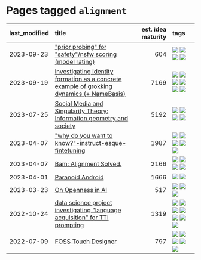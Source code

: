 # Pages tagged `alignment`

|last_modified|title|est. idea maturity|tags
|:---|:---|---:|:---|
|2023-09-23|["prior probing" for "safety"/nsfw scoring (model rating)](../prior_probing.md)|604|[![](https://img.shields.io/badge/tag-alignment-8e95e2)](../tags/alignment.md) [![](https://img.shields.io/badge/tag-experimental-e839f4)](../tags/experimental.md) [![](https://img.shields.io/badge/tag-mechanistic_interpretability-be4650)](../tags/mechanistic_interpretability.md) [![](https://img.shields.io/badge/tag-wip-7fe3bd)](../tags/wip.md)|
|2023-09-19|[investigating identity formation as a concrete example of grokking dynamics (+ NameBasis)](../identity_grokking_dynamics.md)|7169|[![](https://img.shields.io/badge/tag-alignment-8e95e2)](../tags/alignment.md) [![](https://img.shields.io/badge/tag-experimental-e839f4)](../tags/experimental.md) [![](https://img.shields.io/badge/tag-interpretability-7064e0)](../tags/interpretability.md) [![](https://img.shields.io/badge/tag-publication-22d494)](../tags/publication.md) [![](https://img.shields.io/badge/tag-safety-67053)](../tags/safety.md) [![](https://img.shields.io/badge/tag-wip-7fe3bd)](../tags/wip.md)|
|2023-07-25|[Social Media and Singularity Theory: Information geometry and society](../social_singularities.md)|5192|[![](https://img.shields.io/badge/tag-alignment-8e95e2)](../tags/alignment.md) [![](https://img.shields.io/badge/tag-information_geometry-4dea78)](../tags/information_geometry.md) [![](https://img.shields.io/badge/tag-philosophy-ac8815)](../tags/philosophy.md) [![](https://img.shields.io/badge/tag-publication-22d494)](../tags/publication.md)|
|2023-04-07|["why do you want to know?"-instruct-esque-fintetuning](../whydoyouwantoknow.md)|1987|[![](https://img.shields.io/badge/tag-aiethics-467a7)](../tags/aiethics.md) [![](https://img.shields.io/badge/tag-alignment-8e95e2)](../tags/alignment.md) [![](https://img.shields.io/badge/tag-dialogue-bbc42)](../tags/dialogue.md) [![](https://img.shields.io/badge/tag-models-ca4f5a)](../tags/models.md) [![](https://img.shields.io/badge/tag-wip-7fe3bd)](../tags/wip.md)|
|2023-04-07|[Bam: Alignment Solved.](../ezmode_alignment.md)|2166|[![](https://img.shields.io/badge/tag-alignment-8e95e2)](../tags/alignment.md) [![](https://img.shields.io/badge/tag-dataset-e168be)](../tags/dataset.md) [![](https://img.shields.io/badge/tag-experimental-e839f4)](../tags/experimental.md) [![](https://img.shields.io/badge/tag-meta-96f12e)](../tags/meta.md)|
|2023-04-01|[Paranoid Android](../paranoid-android.md)|1666|[![](https://img.shields.io/badge/tag-alignment-8e95e2)](../tags/alignment.md) [![](https://img.shields.io/badge/tag-experimental-e839f4)](../tags/experimental.md)|
|2023-03-23|[On Openness in AI](../on_openness_in_ai.md)|517|[![](https://img.shields.io/badge/tag-alignment-8e95e2)](../tags/alignment.md) [![](https://img.shields.io/badge/tag-publication-22d494)](../tags/publication.md) [![](https://img.shields.io/badge/tag-publicgood-6edb5)](../tags/publicgood.md)|
|2022-10-24|[data science project investigating "language acquisition" for TTI prompting](../tti_language_aqcuisition.md)|1319|[![](https://img.shields.io/badge/tag-alignment-8e95e2)](../tags/alignment.md) [![](https://img.shields.io/badge/tag-dataset-e168be)](../tags/dataset.md) [![](https://img.shields.io/badge/tag-experimental-e839f4)](../tags/experimental.md) [![](https://img.shields.io/badge/tag-prompting-b08442)](../tags/prompting.md) [![](https://img.shields.io/badge/tag-publication-22d494)](../tags/publication.md) [![](https://img.shields.io/badge/tag-publicgood-6edb5)](../tags/publicgood.md) [![](https://img.shields.io/badge/tag-stability-3b815)](../tags/stability.md)|
|2022-07-09|[FOSS Touch Designer](../FOSS_touch_designer.md)|797|[![](https://img.shields.io/badge/tag-alignment-8e95e2)](../tags/alignment.md) [![](https://img.shields.io/badge/tag-animation-1dc0d1)](../tags/animation.md) [![](https://img.shields.io/badge/tag-publicgood-6edb5)](../tags/publicgood.md) [![](https://img.shields.io/badge/tag-tooling-e6ab9)](../tags/tooling.md) [![](https://img.shields.io/badge/tag-wip-7fe3bd)](../tags/wip.md)|